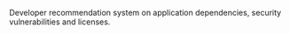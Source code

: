 Developer recommendation system on application dependencies, security vulnerabilities and licenses.

